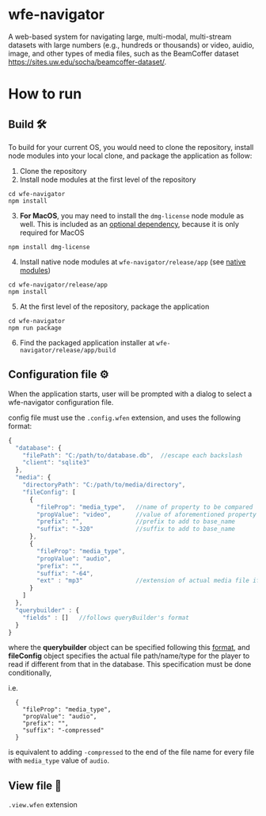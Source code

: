 # wfe-navigator
A web-based system for navigating large, multi-modal, multi-stream datasets with 
large numbers (e.g., hundreds or thousands) or video, auidio, image, and other types of media files,
such as the BeamCoffer dataset https://sites.uw.edu/socha/beamcoffer-dataset/.

# How to run
## Build 🛠
To build for your current OS, you would need to clone the repository, install node modules into your local clone, and package the application as follow: 
1. Clone the repository
2. Install node modules at the first level of the repository 
```terminal
cd wfe-navigator
npm install
```
3. **For MacOS**, you may need to install the `dmg-license` node module as well. This is included as an [optional dependency](https://github.com/electron-userland/electron-builder/issues/6489), because it is only required for MacOS
```terminal
npm install dmg-license
```
4. Install native node modules at `wfe-navigator/release/app` (see [native modules](https://electron-react-boilerplate.js.org/docs/native-modules))
```terminal
cd wfe-navigator/release/app
npm install
```
5. At the first level of the repository, package the application
```terminal
cd wfe-navigator
npm run package
```
6. Find the packaged application installer at `wfe-navigator/release/app/build`


## Configuration file ⚙
When the application starts, user will be prompted with a dialog to select a wfe-navigator configuration file.

config file must use the `.config.wfen` extension, and uses the following format:
```js
{
  "database": {
    "filePath": "C:/path/to/database.db",  //escape each backslash
    "client": "sqlite3"
  },
  "media": {
    "directoryPath": "C:/path/to/media/directory",
    "fileConfig": [                 
      {
        "fileProp": "media_type",   //name of property to be compared
        "propValue": "video",       //value of aforementioned property
        "prefix": "",               //prefix to add to base_name
        "suffix": "-320"            //suffix to add to base_name
      },
      {
        "fileProp": "media_type",
        "propValue": "audio",
        "prefix": "",
        "suffix": "-64",
        "ext" : "mp3"               //extension of actual media file if different from specified in the database
      }
    ]
  },
  "querybuilder" : {
    "fields" : []   //follows queryBuilder's format
  }
}
```
where the **querybuilder** object can be specified following this [format](https://react-querybuilder.js.org/docs/api/valueeditor#example), and **fileConfig** object specifies the actual file path/name/type for the player to read if different from that in the database. This specification must be done conditionally, 

i.e.
```
  {
    "fileProp": "media_type",
    "propValue": "audio",
    "prefix": "",
    "suffix": "-compressed"
  }
```
is equivalent to adding `-compressed` to the end of the file name for every file with `media_type` value of `audio`.


## View file 🔬
`.view.wfen` extension
